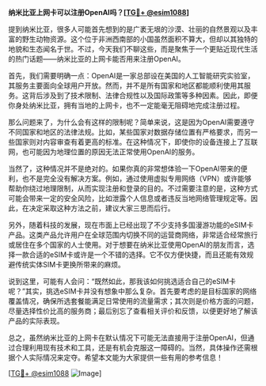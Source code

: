 **纳米比亚上网卡可以注册OpenAI吗？[[TG💪+ @esim1088](https://t.me/s/esim1088)]**

提到纳米比亚，很多人可能首先想到的是广袤无垠的沙漠、壮丽的自然景观以及丰富的野生动物资源。这个位于非洲西南部的小国虽然面积不算大，但却以其独特的地貌和生态闻名于世。不过，今天我们不聊这些，而是聚焦于一个更贴近现代生活的热门话题——纳米比亚的上网卡能否用来注册OpenAI。

首先，我们需要明确一点：OpenAI是一家总部设在美国的人工智能研究实验室，其服务主要面向全球用户开放。然而，并不是所有国家和地区都能顺利使用其服务。这背后涉及到了技术限制、法律合规性以及国际政策等多种因素。因此，即便你身处纳米比亚，拥有当地的上网卡，也不一定能毫无阻碍地完成注册过程。

那么问题来了，为什么会有这样的限制呢？简单来说，这是因为OpenAI需要遵守不同国家和地区的法律法规。比如，某些国家对数据存储位置有严格要求，而另一些国家则对内容审查有着更高的标准。在这种情况下，即使你的设备连接上了互联网，也可能因为地理位置的原因无法正常使用OpenAI的服务。

当然了，这种情况并不是绝对的。如果你真的非常想体验一下OpenAI带来的便利，也不是完全没有解决方案。例如，通过使用虚拟专用网络（VPN）或许能够帮助你绕过地理限制，从而实现注册和登录的目的。不过需要注意的是，这种方式可能会带来一定的安全风险，比如泄露个人信息或者违反当地网络管理规定等。因此，在决定采取这种方法之前，建议大家三思而后行。

另外，随着科技的发展，现在市面上已经出现了不少支持多国漫游功能的eSIM卡产品。这类产品允许用户在全球范围内切换不同的运营商网络，非常适合经常旅行或居住在多个国家的人士使用。对于想要在纳米比亚使用OpenAI的朋友而言，选择一款合适的eSIM卡或许是一个不错的选择。它不仅方便快捷，而且还能有效规避传统实体SIM卡更换所带来的麻烦。

说到这里，可能有人会问：“既然如此，那我该如何挑选适合自己的eSIM卡呢？”其实，挑选eSIM卡并没有想象中那么复杂。首先要考虑的是目标国家的网络覆盖情况，确保所选套餐能满足日常使用的流量需求；其次则是价格方面的问题，尽量选择性价比高的服务商；最后别忘了查看相关评价和反馈，以便更好地了解该产品的实际表现。

总之，虽然纳米比亚的上网卡在默认情况下可能无法直接用于注册OpenAI，但通过合理利用现有技术和工具，还是有机会克服这一障碍的。当然，具体操作还需根据个人实际情况来定夺。希望本文能为大家提供一些有用的参考信息！

[[TG💪+ @esim1088](https://t.me/s/esim1088) ![Image](https://i.postimg.cc/4NQfJmqS/Snipaste-2025-05-13-00-14-12.png)]